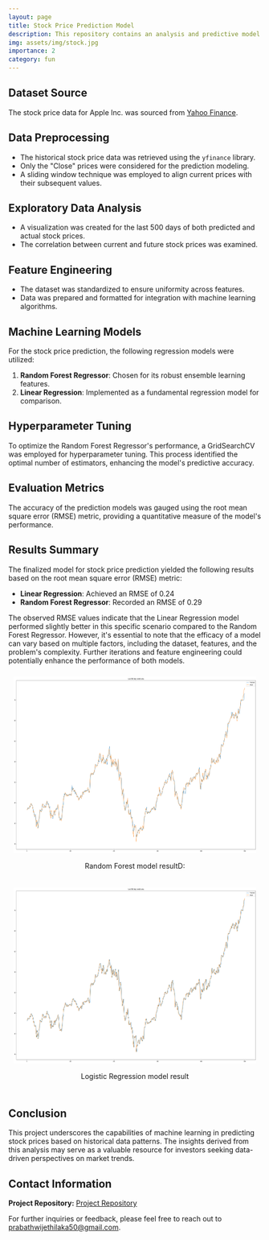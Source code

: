 ```yaml
---
layout: page
title: Stock Price Prediction Model
description: This repository contains an analysis and predictive model for stock prices, specifically focusing on Apple Inc. (AAPL). By leveraging historical stock data, this project utilizes machine learning models to forecast future stock prices. The main objective is to ascertain whether today's stock price will ascend or descend based on past trends.
img: assets/img/stock.jpg
importance: 2
category: fun
---
```

## Dataset Source

The stock price data for Apple Inc. was sourced from [Yahoo Finance](https://finance.yahoo.com/).

## Data Preprocessing

- The historical stock price data was retrieved using the `yfinance` library.
- Only the "Close" prices were considered for the prediction modeling.
- A sliding window technique was employed to align current prices with their subsequent values.

## Exploratory Data Analysis

- A visualization was created for the last 500 days of both predicted and actual stock prices.
- The correlation between current and future stock prices was examined.

## Feature Engineering

- The dataset was standardized to ensure uniformity across features.
- Data was prepared and formatted for integration with machine learning algorithms.

## Machine Learning Models

For the stock price prediction, the following regression models were utilized:

1. **Random Forest Regressor**: Chosen for its robust ensemble learning features.
2. **Linear Regression**: Implemented as a fundamental regression model for comparison.

## Hyperparameter Tuning

To optimize the Random Forest Regressor's performance, a GridSearchCV was employed for hyperparameter tuning. This process identified the optimal number of estimators, enhancing the model's predictive accuracy.

## Evaluation Metrics

The accuracy of the prediction models was gauged using the root mean square error (RMSE) metric, providing a quantitative measure of the model's performance.

## Results Summary

The finalized model for stock price prediction yielded the following results based on the root mean square error (RMSE) metric:

- **Linear Regression**: Achieved an RMSE of 0.24
- **Random Forest Regressor**: Recorded an RMSE of 0.29

The observed RMSE values indicate that the Linear Regression model performed slightly better in this specific scenario compared to the Random Forest Regressor. However, it's essential to note that the efficacy of a model can vary based on multiple factors, including the dataset, features, and the problem's complexity. Further iterations and feature engineering could potentially enhance the performance of both models.


<div style="text-align: center;">
    <div style="display: inline-block; margin: 10px;">
        <img src="https://github.com/PrabathBK/Stock-prediction/blob/main/rf.png?raw=true" alt="Input" width="600" height="350">
        <p style="text-align: center;">Random Forest model resultD:</p>
    </div>
    <div style="display: inline-block; margin: 10px;">
        <img src="https://github.com/PrabathBK/Stock-prediction/blob/main/lr.png?raw=true" alt="Simulation Output" width="600" height="350">
        <p style="text-align: center;">Logistic Regression model result</p>
    </div>
    
</div>


## Conclusion

This project underscores the capabilities of machine learning in predicting stock prices based on historical data patterns. The insights derived from this analysis may serve as a valuable resource for investors seeking data-driven perspectives on market trends.

## Contact Information

**Project Repository:** [Project Repository](https://github.com/PrabathBK/Stock-prediction)

For further inquiries or feedback, please feel free to reach out to [prabathwijethilaka50@gmail.com](mailto:prabathwijethilaka50@gmail.com).
